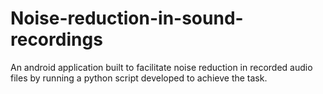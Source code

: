 # Noise-reduction-in-sound-recordings
An android application built to facilitate noise reduction in recorded audio files by running a python script developed to achieve the task.
